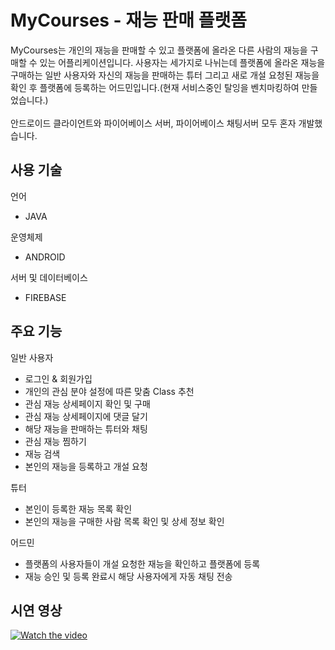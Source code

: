 # MyCourses - 재능 판매 플랫폼

MyCourses는 개인의 재능을 판매할 수 있고 플랫폼에 올라온 다른 사람의 재능을 구매할 수 있는 어플리케이션입니다.
사용자는 세가지로 나뉘는데 플랫폼에 올라온 재능을 구매하는 일반 사용자와 자신의 재능을 판매하는 튜터 그리고 새로 개설 요청된 재능을 확인 후 플랫폼에 등록하는 어드민입니다.(현재 서비스중인 탈잉을 벤치마킹하여 만들었습니다.)<br>
<br>
안드로이드 클라이언트와 파이어베이스 서버, 파이어베이스 채팅서버 모두 혼자 개발했습니다. 

## 사용 기술

언어
* JAVA

운영체제
* ANDROID

서버 및 데이터베이스
* FIREBASE

## 주요 기능

일반 사용자
* 로그인 & 회원가입
* 개인의 관심 분야 설정에 따른 맞춤 Class 추천
* 관심 재능 상세페이지 확인 및 구매
* 관심 재능 상세페이지에 댓글 달기
* 해당 재능을 판매하는 튜터와 채팅
* 관심 재능 찜하기
* 재능 검색
* 본인의 재능을 등록하고 개설 요청

튜터
* 본인이 등록한 재능 목록 확인
* 본인의 재능을 구매한 사람 목록 확인 및 상세 정보 확인

어드민
* 플랫폼의 사용자들이 개설 요청한 재능을 확인하고 플랫폼에 등록
* 재능 승인 및 등록 완료시 해당 사용자에게 자동 채팅 전송

## 시연 영상
[![Watch the video](https://img.youtube.com/vi/Tw55aY4Ardw/maxresdefault.jpg)](https://www.youtube.com/watch?v=Tw55aY4Ardw)
